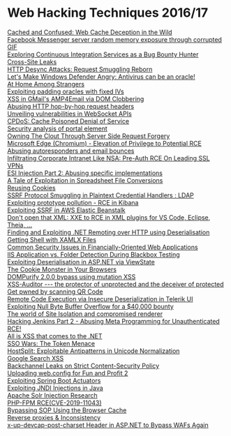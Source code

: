# Web Hacking Techniques 2016/17

[Cached and Confused: Web Cache Deception in the Wild](https://sajjadium.github.io/files/usenixsec2020wcd_paper.pdf) \
[Facebook Messenger server random memory exposure through corrupted GIF](https://www.vulnano.com/2019/03/facebook-messenger-server-random-memory.html) \
[Exploring Continuous Integration Services as a Bug Bounty Hunter](https://edoverflow.com/2019/ci-knew-there-would-be-bugs-here/) \
[Cross-Site Leaks](https://sirdarckcat.blogspot.com/2019/03/http-cache-cross-site-leaks.html) \
[HTTP Desync Attacks: Request Smuggling Reborn](https://portswigger.net/blog/http-desync-attacks-request-smuggling-reborn) \
[Let's Make Windows Defender Angry: Antivirus can be an oracle!](https://speakerdeck.com/icchy/lets-make-windows-defender-angry-antivirus-can-be-an-oracle) \
[At Home Among Strangers](https://speakerdeck.com/bo0om/at-home-among-strangers?slide=9) \
[Exploiting padding oracles with fixed IVs](https://blog.teddykatz.com/2019/11/23/json-padding-oracles.html) \
[XSS in GMail's AMP4Email via DOM Clobbering](https://research.securitum.com/xss-in-amp4email-dom-clobbering/) \
[Abusing HTTP hop-by-hop request headers](https://nathandavison.com/blog/abusing-http-hop-by-hop-request-headers) \
[Unveiling vulnerabilities in WebSocket APIs](https://speakerdeck.com/0ang3el/whats-wrong-with-websocket-apis-unveiling-vulnerabilities-in-websocket-apis) \
[CPDoS: Cache Poisoned Denial of Service](https://cpdos.org/) \
[Security analysis of portal element](https://research.securitum.com/security-analysis-of-portal-element/) \
[Owning The Clout Through Server Side Request Forgery](https://www.youtube.com/watch?v=o-tL9ULF0KI) \
[Microsoft Edge (Chromium) - Elevation of Privilege to Potential RCE](https://leucosite.com/Edge-Chromium-EoP-RCE/) \
[Abusing autoresponders and email bounces](https://medium.com/intigriti/abusing-autoresponders-and-email-bounces-9b1995eb53c2) \
[Infiltrating Corporate Intranet Like NSA: Pre-Auth RCE On Leading SSL VPNs](https://www.youtube.com/watch?v=1IoythC_pIY) \
[ESI Injection Part 2: Abusing specific implementations](https://www.gosecure.net/blog/2019/05/02/esi-injection-part-2-abusing-specific-implementations) \
[A Tale of Exploitation in Spreadsheet File Conversions](https://buer.haus/2019/10/18/a-tale-of-exploitation-in-spreadsheet-file-conversions/) \
[Reusing Cookies](https://medium.com/@ricardoiramar/reusing-cookies-23ed4691122b) \
[SSRF Protocol Smuggling in Plaintext Credential Handlers : LDAP](https://www.silentrobots.com/blog/2019/02/06/ssrf-protocol-smuggling-in-plaintext-credential-handlers-ldap/) \
[Exploiting prototype pollution - RCE in Kibana](https://research.securitum.com/prototype-pollution-rce-kibana-cve-2019-7609/) \
[Exploiting SSRF in AWS Elastic Beanstalk](https://www.notsosecure.com/exploiting-ssrf-in-aws-elastic-beanstalk/) \
[Don't open that XML: XXE to RCE in XML plugins for VS Code, Eclipse, Theia, ...](https://www.shielder.it/blog/dont-open-that-xml-xxe-to-rce-in-xml-plugins-for-vs-code-eclipse-theia/) \
[Finding and Exploiting .NET Remoting over HTTP using Deserialisation](https://www.nccgroup.trust/uk/about-us/newsroom-and-events/blogs/2019/march/finding-and-exploiting-.net-remoting-over-http-using-deserialisation/) \
[Getting Shell with XAMLX Files](https://www.nccgroup.trust/uk/about-us/newsroom-and-events/blogs/2019/august/getting-shell-with-xamlx-files/) \
[Common Security Issues in Financially-Oriented Web Applications](https://www.nccgroup.trust/uk/our-research/common-security-issues-in-financially-orientated-web-applications/) \
[IIS Application vs. Folder Detection During Blackbox Testing](https://soroush.secproject.com/blog/2019/07/iis-application-vs-folder-detection-during-blackbox-testing/) \
[Exploiting Deserialisation in ASP.NET via ViewState](https://soroush.secproject.com/blog/2019/04/exploiting-deserialisation-in-asp-net-via-viewstate/) \
[The Cookie Monster in Your Browsers](https://speakerdeck.com/filedescriptor/the-cookie-monster-in-your-browsers) \
[DOMPurify 2.0.0 bypass using mutation XSS](https://research.securitum.com/dompurify-bypass-using-mxss/) \
[XSS-Auditor --- the protector of unprotected and the deceiver of protected](https://medium.com/@terjanq/xss-auditor-the-protector-of-unprotected-f900a5e15b7b) \
[Get pwned by scanning QR Code](https://payatu.com/blog/nikhil-mittal/firefox-ios-qr-code-reader-xss-(cve-2019-17003)) \
[Remote Code Execution via Insecure Deserialization in Telerik UI](https://know.bishopfox.com/research/cve-2019-18935-remote-code-execution-in-telerik-ui) \
[Exploiting Null Byte Buffer Overflow for a $40,000 bounty](https://samcurry.net/filling-in-the-blanks-exploiting-null-byte-buffer-overflow-for-a-40000-bounty/) \
[The world of Site Isolation and compromised renderer](https://www.youtube.com/watch?v=ppW_soCb6wM) \
[Hacking Jenkins Part 2 - Abusing Meta Programming for Unauthenticated RCE!](https://blog.orange.tw/2019/02/abusing-meta-programming-for-unauthenticated-rce.html) \
[All is XSS that comes to the .NET](https://blog.isec.pl/all-is-xss-that-comes-to-the-net/) \
[SSO Wars: The Token Menace](https://i.blackhat.com/USA-19/Wednesday/us-19-Munoz-SSO-Wars-The-Token-Menace-wp.pdf) \
[HostSplit: Exploitable Antipatterns in Unicode Normalization](https://i.blackhat.com/USA-19/Thursday/us-19-Birch-HostSplit-Exploitable-Antipatterns-In-Unicode-Normalization-wp.pdf) \
[Google Search XSS](https://www.youtube.com/watch?v=gVrdE6g_fa8) \
[Backchannel Leaks on Strict Content-Security Policy](https://mazinahmed.net/blog/backchannel-leaks-on-strict-csp-policy/) \
[Uploading web.config for Fun and Profit 2](https://soroush.secproject.com/blog/2019/08/uploading-web-config-for-fun-and-profit-2/) \
[Exploiting Spring Boot Actuators](https://www.veracode.com/blog/research/exploiting-spring-boot-actuators) \
[Exploiting JNDI Injections in Java](https://www.veracode.com/blog/research/exploiting-jndi-injections-java) \
[Apache Solr Injection Research](https://github.com/veracode-research/solr-injection) \
[PHP-FPM RCE(CVE-2019-11043)](https://blog.orange.tw/2019/10/an-analysis-and-thought-about-recently.html) \
[Bypassing SOP Using the Browser Cache](https://portswigger-labs.net/fmnt.php?x=acunetix.com/blog/web-security-zone/bypassing-sop-using-the-browser-cache/) \
[Reverse proxies & Inconsistency](https://www.youtube.com/watch?v=ZfKuOdbQt2c) \
[x-up-devcap-post-charset Header in ASP.NET to Bypass WAFs Again](https://soroush.secproject.com/blog/2019/05/x-up-devcap-post-charset-header-in-aspnet-to-bypass-wafs-again/)
